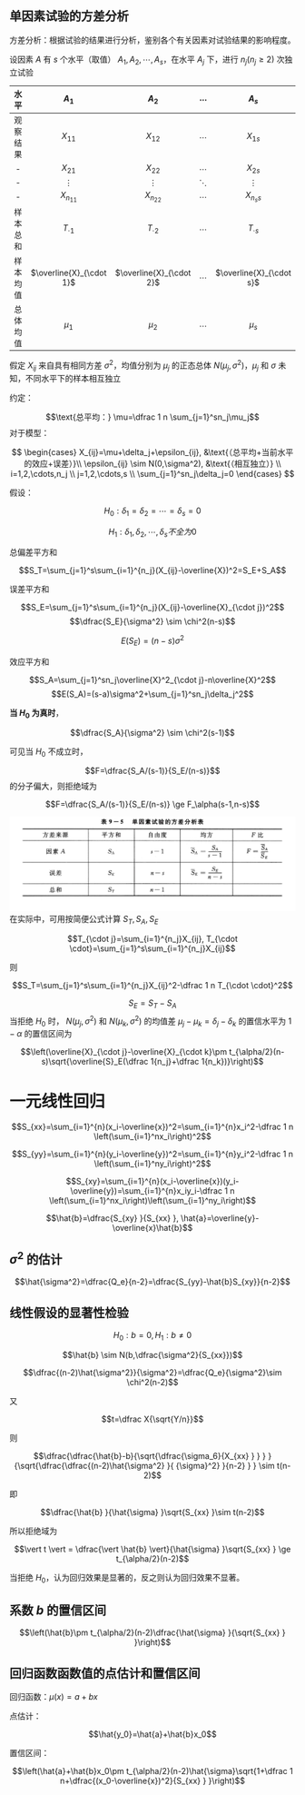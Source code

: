 
## 单因素试验的方差分析

方差分析：根据试验的结果进行分析，鉴别各个有关因素对试验结果的影响程度。

设因素 $A$ 有 $s$ 个水平（取值） $A_1, A_2, \cdots, A_s$，在水平 $A_j$ 下，进行 $n_j(n_j \ge 2)$ 次独立试验

|   水平   |          $A_1$           |          $A_2$           | $\cdots$ |          $A_s$           |
|:--------:|:------------------------:|:------------------------:|:--------:|:------------------------:|
| 观察结果 |         $X_{11}$         |         $X_{12}$         | $\cdots$ |         $X_{1s}$         |
|    -     |         $X_{21}$         |         $X_{22}$         | $\cdots$ |         $X_{2s}$         |
|    -     |         $\vdots$         |         $\vdots$         | $\ddots$ |         $\vdots$         |
|    -     |        $X_{n_11}$        |        $X_{n_22}$        | $\cdots$ |        $X_{n_ss}$        |
| 样本总和 |      $T_{\cdot 1}$       |      $T_{\cdot 2}$       |     $\cdots$     |      $T_{\cdot s}$       |
| 样本均值 | $\overline{X}_{\cdot 1}$ | $\overline{X}_{\cdot 2}$ |       $\cdots$   | $\overline{X}_{\cdot s}$ |
| 总体均值 |         $\mu_1$          |         $\mu_2$          |     $\cdots$     | $\mu_s$                         |

假定 $X_{ij}$ 来自具有相同方差 $\sigma^2$，均值分别为 $\mu_j$ 的正态总体 $N(\mu_j,\sigma^2)$，$\mu_j$ 和 $\sigma$ 未知，不同水平下的样本相互独立

约定：

$$\text{总平均：} \mu=\dfrac 1 n \sum_{j=1}^sn_j\mu_j$$
对于模型：

$$
\begin{cases}
X_{ij}=\mu+\delta_j+\epsilon_{ij}, &\text{（总平均+当前水平的效应+误差）}\\
\epsilon_{ij} \sim N(0,\sigma^2), &\text{（相互独立）} \\
i=1,2,\cdots,n_j \\
j=1,2,\cdots,s \\
\sum_{j=1}^sn_j\delta_j=0
\end{cases}
$$

假设：

$$H_0: \delta_1 = \delta_2 = \cdots = \delta_s = 0$$

$$H_1: \delta_1, \delta_2, \cdots, \delta_s 不全为0$$

总偏差平方和 

$$S_T=\sum_{j=1}^s\sum_{i=1}^{n_j}(X_{ij}-\overline{X})^2=S_E+S_A$$

误差平方和 

$$S_E=\sum_{j=1}^s\sum_{i=1}^{n_j}(X_{ij}-\overline{X}_{\cdot j})^2$$
$$\dfrac{S_E}{\sigma^2} \sim \chi^2(n-s)$$

$$E(S_E)=(n-s)\sigma^2$$


效应平方和 

$$S_A=\sum_{j=1}^sn_j\overline{X}^2_{\cdot j}-n\overline{X}^2$$
$$E(S_A)=(s-a)\sigma^2+\sum_{j=1}^sn_j\delta_j^2$$

**当 $H_0$ 为真时**， 

$$\dfrac{S_A}{\sigma^2} \sim \chi^2(s-1)$$


可见当 $H_0$ 不成立时，

$$F=\dfrac{S_A/(s-1)}{S_E/(n-s)}$$ 
的分子偏大，则拒绝域为 

$$F=\dfrac{S_A/(s-1)}{S_E/(n-s)} \ge F_\alpha(s-1,n-s)$$

![](files/Pasted%20image%2020231228224535.png)
在实际中，可用按简便公式计算 $S_T, S_A, S_E$

$$T_{\cdot j}=\sum_{i=1}^{n_j}X_{ij}, T_{\cdot \cdot}=\sum_{j=1}^s\sum_{i=1}^{n_j}X_{ij}$$

则 

$$S_T=\sum_{j=1}^s\sum_{i=1}^{n_j}X_{ij}^2-\dfrac 1 n T_{\cdot \cdot}^2$$

$$S_E=S_T-S_A$$ 
当拒绝 $H_0$ 时， $N(\mu_j, \sigma^2)$ 和 $N(\mu_k,\sigma^2)$ 的均值差 $\mu_j-\mu_k=\delta_j-\delta_k$ 的置信水平为 $1-\alpha$ 的置信区间为 

$$\left(\overline{X}_{\cdot j}-\overline{X}_{\cdot k}\pm t_{\alpha/2}(n-s)\sqrt{\overline{S}_E(\dfrac 1{n_j}+\dfrac 1{n_k})}\right)$$

# 一元线性回归

$$S_{xx}=\sum_{i=1}^{n}(x_i-\overline{x})^2=\sum_{i=1}^{n}x_i^2-\dfrac 1 n \left(\sum_{i=1}^nx_i\right)^2$$

$$S_{yy}=\sum_{i=1}^{n}(y_i-\overline{y})^2=\sum_{i=1}^{n}y_i^2-\dfrac 1 n \left(\sum_{i=1}^ny_i\right)^2$$

$$S_{xy}=\sum_{i=1}^{n}(x_i-\overline{x})(y_i-\overline{y})=\sum_{i=1}^{n}x_iy_i-\dfrac 1 n \left(\sum_{i=1}^nx_i\right)\left(\sum_{i=1}^ny_i\right)$$

$$\hat{b}=\dfrac{S_{xy} }{S_{xx} }, \hat{a}=\overline{y}-\overline{x}\hat{b}$$

## $\sigma^2$ 的估计

$$\hat{\sigma^2}=\dfrac{Q_e}{n-2}=\dfrac{S_{yy}-\hat{b}S_{xy}}{n-2}$$

## 线性假设的显著性检验

$$H_0: b=0, H_1:b \neq 0$$

$$\hat{b} \sim N(b,\dfrac{\sigma^2}{S_{xx}})$$

$$\dfrac{(n-2)\hat{\sigma^2}}{\sigma^2}=\dfrac{Q_e}{\sigma^2}\sim \chi^2(n-2)$$

又  

$$t=\dfrac X{\sqrt{Y/n}}$$


则 

$$\dfrac{\dfrac{\hat{b}-b}{\sqrt{\dfrac{\sigma_6}{X_{xx} } } } }{\sqrt{\dfrac{\dfrac{(n-2)\hat{\sigma^2} }{ {\sigma}^2} }{n-2} } } \sim t(n-2)$$

即 

$$\dfrac{\hat{b} }{\hat{\sigma} }\sqrt{S_{xx} }\sim t(n-2)$$


所以拒绝域为 

$$\vert t \vert = \dfrac{\vert \hat{b} \vert}{\hat{\sigma} }\sqrt{S_{xx} } \ge t_{\alpha/2}(n-2)$$

当拒绝 $H_0$，认为回归效果是显著的，反之则认为回归效果不显著。


## 系数 $b$ 的置信区间

$$\left(\hat{b}\pm t_{\alpha/2}(n-2)\dfrac{\hat{\sigma} }{\sqrt{S_{xx} } }\right)$$

## 回归函数函数值的点估计和置信区间

回归函数：$\mu(x)=a+bx$

点估计：

$$\hat{y_0}=\hat{a}+\hat{b}x_0$$

置信区间： 

$$\left(\hat{a}+\hat{b}x_0\pm t_{\alpha/2}(n-2)\hat{\sigma}\sqrt{1+\dfrac 1 n+\dfrac{(x_0-\overline{x})^2}{S_{xx} } }\right)$$

